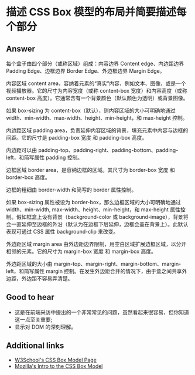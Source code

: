 # 描述 CSS Box 模型的布局并简要描述每个部分

## Answer

每个盒子由四个部分（或称区域）组成：内容边界 Content edge、内边距边界 Padding Edge、边框边界 Border Edge、外边框边界 Margin Edge。

内容区域 content area，容纳着元素的“真实”内容，例如文本、图像，或是一个视频播放器。它的尺寸为内容宽度（或称 content-box 宽度）和内容高度（或称 content-box 高度）。它通常含有一个背景颜色（默认颜色为透明）或背景图像。

如果 box-sizing 为 content-box（默认），则内容区域的大小可明确地通过 width、min-width、max-width、height、min-height，和 max-height 控制。

内边距区域 padding area，负责延伸内容区域的背景，填充元素中内容与边框的间距。它的尺寸是 padding-box 宽度 和 padding-box 高度。

内边距可以由 padding-top、padding-right、padding-bottom、padding-left，和简写属性 padding 控制。

边框区域 border area，是容纳边框的区域。其尺寸为 border-box  宽度 和 border-box 高度。

边框的粗细由 border-width 和简写的 border 属性控制。

如果 box-sizing 属性被设为 border-box，那么边框区域的大小可明确地通过 width、min-width, max-width、height、min-height，和 max-height 属性控制。假如框盒上设有背景（background-color 或 background-image），背景将会一直延伸至边框的外沿（默认为在边框下层延伸，边框会盖在背景上）。此默认表现可通过 CSS 属性 background-clip 来改变。

外边距区域 margin area 由外边距边界限制，用空白区域扩展边框区域，以分开相邻的元素。它的尺寸为 margin-box 宽度 和 margin-box 高度。

外边距区域的大小由 margin-top、margin-right、margin-bottom、margin-left，和简写属性 margin 控制。在发生外边距合并的情况下，由于盒之间共享外边距，外边距不容易弄清楚。

## Good to hear

* 这是在前端采访中提出的一个非常常见的问题，虽然看起来很容易，但你知道这一点至关重要;
* 显示对 DOM 的深刻理解。

## Additional links

* [W3School's CSS Box Model Page](https://www.w3schools.com/Css/css_boxmodel.asp)
* [Mozilla's Intro to the CSS Box Model](https://developer.mozilla.org/en-US/docs/Web/CSS/CSS_Box_Model/Introduction_to_the_CSS_box_model)

<!-- tags: (css) -->

<!-- expertise: (1) -->
